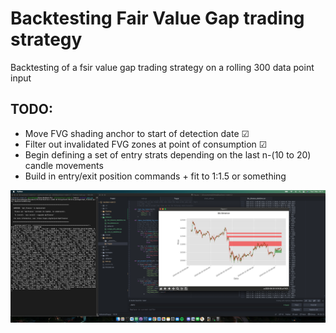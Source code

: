 
# Backtesting Fair Value Gap trading strategy

Backtesting of a fsir value gap trading strategy on a rolling 300 data point input

## TODO:
- Move FVG shading anchor to start of detection date &#x2611;
- Filter out invalidated FVG zones at point of consumption &#x2611;
- Begin defining a set of entry strats depending on the last n-(10 to 20) candle movements
- Build in entry/exit position commands + fit to 1:1.5 or something

![alt text](https://github.com/CacheMoneyPlaya/backtest-rndm1.0/blob/main/Charts/Screenshot%202022-11-01%20at%2019.11.03.png?raw=true)
